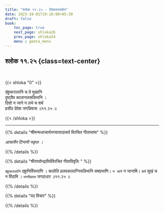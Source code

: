 ```yaml
---
title: "श्लोक ११.२५ - विश्वरूपदर्शन"
date: 2023-10-01T19:16:08+05:30
draft: false
book:
    toc_page: true
    next_page: shloka26
    prev_page: shloka24
    menu : geeta_menu
---
```




## श्लोक ११.२५ {class=text-center}

<br/>

{{< shloka  "0"  >}}

दंष्ट्राकरालानि च ते मुखानि  
दृष्ट्वैव कालानलसन्निभानि ।    
दिशो न जाने न लभे च शर्म  
प्रसीद देवेश जगन्निवास ॥११.२५ ॥

{{< /shloka >}}

---


{{% details "श्रीमन्मध्वाचार्यभगवत्पादाचर्य विरचित  गीताभाष्य" %}}

*आचार्येण टिप्पणी नकृतः ।*

{{% /details %}}



{{% details "श्रीराघवेन्द्रतीर्थविरचित गीताविवृतिः " %}}

`दंष्ट्राकरालानि` दष्ट्राभिर्विरूपाणि । 
कालेति प्रलयकालाग्निसन्निभानि
समप्रभाणि। `न जाने` न जानामि। `शर्म` सुखं च न विंदामि ।
`जगन्निवास` जगदाधार ॥११.२५ ॥

{{% /details %}}



{{% details "पद विचार" %}}


{{% /details %}}

